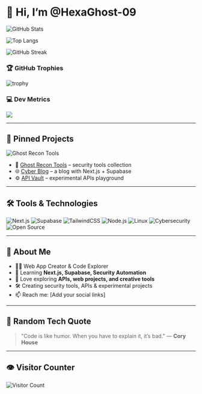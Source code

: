 # 👋 Hi, I’m @HexaGhost-09

![GitHub Stats](https://github-readme-stats.vercel.app/api?username=HexaGhost-09&show_icons=true&hide_border=false&line_height=24&title_color=ff8800&icon_color=ff8800)

![Top Langs](https://github-readme-stats.vercel.app/api/top-langs/?username=HexaGhost-09&layout=compact&hide_border=false&title_color=ff8800)

![GitHub Streak](https://github-readme-streak-stats.herokuapp.com/?user=HexaGhost-09&theme=default&hide_border=false)

### 🏆 GitHub Trophies  
![trophy](https://github-profile-trophy.vercel.app/?username=HexaGhost-09&theme=flat&no-frame=true&margin-w=5)

### 💻 Dev Metrics  
![](https://github-profile-summary-cards.vercel.app/api/cards/profile-details?username=HexaGhost-09&theme=github)

---

## 📌 Pinned Projects  

![Ghost Recon Tools](https://github-readme-stats.vercel.app/api/pin/?username=HexaGhost-09&repo=Ghost-Recon-Tools&title_color=ff8800&hide_border=false)

- 🔐 [Ghost Recon Tools](https://github.com/HexaGhost-09/Ghost-Recon-Tools) – security tools collection  
- 🌐 [Cyber Blog](https://github.com/HexaGhost-09/Cyber-Blog) – a blog with Next.js + Supabase  
- ⚙️ [API Vault](https://github.com/HexaGhost-09/API-Vault) – experimental APIs playground  

---

## 🛠️ Tools & Technologies  
![Next.js](https://img.shields.io/badge/-Next.js-black?style=for-the-badge&logo=next.js)
![Supabase](https://img.shields.io/badge/-Supabase-3ECF8E?style=for-the-badge&logo=supabase&logoColor=white)
![TailwindCSS](https://img.shields.io/badge/-TailwindCSS-38B2AC?style=for-the-badge&logo=tailwind-css&logoColor=white)
![Node.js](https://img.shields.io/badge/-Node.js-green?style=for-the-badge&logo=node.js)
![Linux](https://img.shields.io/badge/-Linux-FCC624?style=for-the-badge&logo=linux&logoColor=black)
![Cybersecurity](https://img.shields.io/badge/-Cybersecurity-blueviolet?style=for-the-badge)
![Open Source](https://img.shields.io/badge/-Open%20Source-333?style=for-the-badge&logo=github)

---

## 👀 About Me  

- 👨‍💻 Web App Creator & Code Explorer  
- 🌱 Learning **Next.js, Supabase, Security Automation**
- 🚀 Love exploring **APIs, web projects, and creative tools**
- 🛠️ Creating security tools, APIs & experimental projects  
- 📫 Reach me: [Add your social links]  

---

## 📖 Random Tech Quote  

> "Code is like humor. When you have to explain it, it’s bad." — **Cory House**

---

## 👁️ Visitor Counter  
![Visitor Count](https://komarev.com/ghpvc/?username=HexaGhost-09&color=ff8800)
